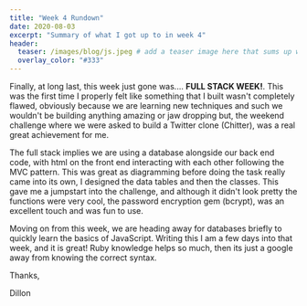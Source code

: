 ```yaml
---
title: "Week 4 Rundown"
date: 2020-08-03
excerpt: "Summary of what I got up to in week 4"
header:
  teaser: /images/blog/js.jpeg # add a teaser image here that sums up what the blog post is about for display on blog page, the image should go in the image/blog folder
  overlay_color: "#333"
---
```


Finally, at long last, this week just gone was.... **FULL STACK WEEK!**. This was the first time I properly felt like something that I built wasn't completely flawed, obviously because we are learning new techniques and such we wouldn't be building anything amazing or jaw dropping but, the weekend challenge where we were asked to build a Twitter clone (Chitter), was a real great achievement for me.

The full stack implies we are using a database alongside our back end code, with html on the front end interacting with each other following the MVC pattern. This was great as diagramming before doing the task really came into its own, I designed the data tables and then the classes. This gave me a jumpstart into the challenge, and although it didn't look pretty the functions were very cool, the password encryption gem (bcrypt), was an excellent touch and was fun to use.

Moving on from this week, we are heading away for databases briefly to quickly learn the basics of JavaScript. Writing this I am a few days into that week, and it is great! Ruby knowledge helps so much, then its just a google away from knowing the correct syntax.

Thanks,

Dillon

